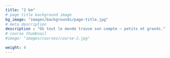 ```yaml
---
title: "2 km"
# page title background image
bg_image: "images/backgrounds/page-title.jpg"
# meta description
description : "Où tout le monde trouve son compte – petits et grands."
# course thumbnail
#image: "images/courses/course-2.jpg"

weight: 4
---
```

